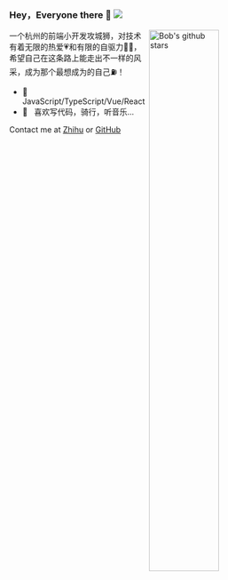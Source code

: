 ### Hey，Everyone there 👋 ![](https://visitor-badge.glitch.me/badge?page_id=fe92star.fe92star)

<img align="right" alt="Bob's github stars" width="50%" src="https://github-readme-stats.vercel.app/api?username=fe92star&show_icons=true">



一个杭州的前端小开发攻城狮，对技术有着无限的热爱💗和有限的自驱力🤦‍♂️，希望自己在这条路上能走出不一样的风采，成为那个最想成为的自己⛽️！

- 🎁  &nbsp; JavaScript/TypeScript/Vue/React
- 🎿  &nbsp; 喜欢写代码，骑行，听音乐...

Contact me at [Zhihu](https://www.zhihu.com/people/ge-ge-da-16-28) or [GitHub](https://github.com/fe92star)